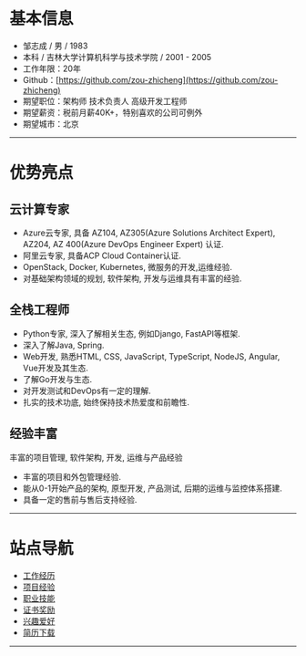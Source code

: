 <!-- ---
hide:
  - navigation
  - toc
--- -->

# 基本信息
 - 邹志成 / 男 / 1983 
 - 本科 / 吉林大学计算机科学与技术学院 / 2001 - 2005
 - 工作年限：20年
 - Github：[https://github.com/zou-zhicheng](https://github.com/zou-zhicheng)
 - 期望职位：架构师 技术负责人 高级开发工程师
 - 期望薪资：税前月薪40K+，特别喜欢的公司可例外
 - 期望城市：北京

--- 

# 优势亮点
## **云计算专家**
- Azure云专家, 具备 AZ104, AZ305(Azure Solutions Architect Expert), AZ204, AZ 400(Azure DevOps Engineer Expert) 认证.
- 阿里云专家, 具备ACP Cloud Container认证.
- OpenStack, Docker, Kubernetes, 微服务的开发,运维经验.   
- 对基础架构领域的规划, 软件架构, 开发与运维具有丰富的经验.

## **全栈工程师**
- Python专家, 深入了解相关生态, 例如Django, FastAPI等框架.
- 深入了解Java, Spring.
- Web开发, 熟悉HTML, CSS, JavaScript, TypeScript, NodeJS, Angular, Vue开发及其生态.
- 了解Go开发与生态.
- 对开发测试和DevOps有一定的理解.
- 扎实的技术功底, 始终保持技术热爱度和前瞻性.

## **经验丰富**
丰富的项目管理, 软件架构, 开发, 运维与产品经验
- 丰富的项目和外包管理经验. 
- 能从0-1开始产品的架构, 原型开发, 产品测试, 后期的运维与监控体系搭建.
- 具备一定的售前与售后支持经验.

--- 

# 站点导航
- [工作经历](./experience.md)
- [项目经验](./projects.md)
- [职业技能](./skills.md)
- [证书奖励](./certificates.md)
- [兴趣爱好](./interests.md)
- [简历下载](./download.md)

---

<!-- [![Instagram](./images/svg/instagram.svg)](https://www.instagram.com/classicaldobby){.md-social\_\_link .md-social} -->
<!-- [![Github](./images/svg/github.svg)](https://github.com/zou-zhicheng){.md-social\_\_link .md-social} -->
<!-- [![LinkedIn](./images/svg/linkedin.svg)](https://www.linkedin.com/in/zouzhicheng){.md-social\_\_link .md-social} -->
<!-- [![Medium](./images/svg/medium.svg)](https://medium.com/@sachintiwari2){.md-social\_\_link .md-social} -->
<!-- [![Email](./images/svg/solid-paper-plane.svg)](mailto:<zouzhicheng@foxmail.com>){.md-social\_\_link .md-social} -->
